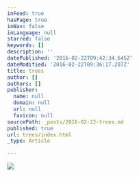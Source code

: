 ```yaml
---
inFeed: true
hasPage: true
inNav: false
inLanguage: null
starred: false
keywords: []
description: ''
datePublished: '2016-02-22T09:42:34.645Z'
dateModified: '2016-02-22T09:36:17.207Z'
title: trees
author: []
authors: []
publisher:
  name: null
  domain: null
  url: null
  favicon: null
sourcePath: _posts/2016-02-22-trees.md
published: true
url: trees/index.html
_type: Article

---
```

![](https://the-grid-user-content.s3-us-west-2.amazonaws.com/fd05b8ec-546c-443b-a75e-a6075a31c67a.jpg)